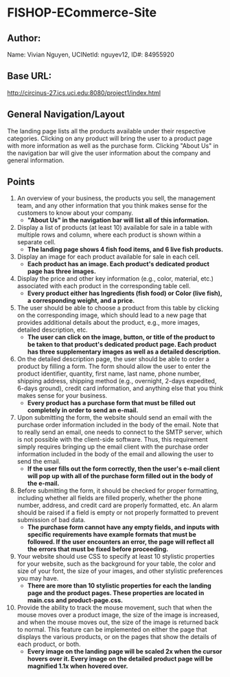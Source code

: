 # FISHOP-ECommerce-Site
## Author:
Name: Vivian Nguyen, UCINetId: nguyev12, ID#: 84955920
## Base URL:
http://circinus-27.ics.uci.edu:8080/project1/index.html
## General Navigation/Layout
The landing page lists all the products available under their respective categories. Clicking on any product will bring the user to a product page with more information as well as the purchase form. Clicking "About Us" in the navigation bar will give the user information about the company and general information.
## Points
1. An overview of your business, the products you sell, the management team, and any other information that you think makes sense for the customers to know about your company.  
   - **"About Us" in the navigation bar will list all of this information.**
2. Display a list of products (at least 10) available for sale in a table with multiple rows and column, where each product is shown within a separate cell.
   - **The landing page shows 4 fish food items, and 6 live fish products.**
3. Display an image for each product available for sale in each cell.
   - **Each product has an image. Each product's dedicated product page has three images.**
4. Display the price and other key information (e.g., color, material, etc.) associated with each product in the corresponding table cell.
   - **Every product either has Ingredients (fish food) or Color (live fish), a corresponding weight, and a price.**
5. The user should be able to choose a product from this table by clicking on the corresponding image, which should lead to a new page that provides additional details about the product, e.g., more images, detailed description, etc. 
   - **The user can click on the image, button, or title of the product to be taken to that product's dedicated product page. Each product has three supplementary images as well as a detailed description.**
6. On the detailed description page, the user should be able to order a product by filling a form. The form should allow the user to enter the product identifier, quantity, first name, last name, phone number, shipping address, shipping method (e.g., overnight, 2-days expedited, 6-days ground), credit card information, and anything else that you think makes sense for your business.
   - **Every product has a purchase form that must be filled out completely in order to send an e-mail.**
7. Upon submitting the form, the website should send an email with the purchase order information included in the body of the email. Note that to really send an email, one needs to connect to the SMTP server, which is not possible with the client-side software. Thus, this requirement simply requires bringing up the email client with the purchase order information included in the body of the email and allowing the user to send the email. 
   - **If the user fills out the form correctly, then the user's e-mail client will pop up with all of the purchase form filled out in the body of the e-mail.**
8. Before submitting the form, it should be checked for proper formatting, including whether all fields are filled properly, whether the phone number, address, and credit card are properly formatted, etc. An alarm should be raised if a field is empty or not properly formatted to prevent submission of bad data. 
   - **The purchase form cannot have any empty fields, and inputs with specific requirements have example formats that must be followed. If the user encounters an error, the page will reflect all the errors that must be fixed before proceeding.**
9. Your website should use CSS to specify at least 10 stylistic properties for your website, such as the background for your table, the color and size of your font, the size of your images, and other stylistic preferences you may have.
   - **There are more than 10 stylistic properties for each the landing page and the product pages. These properties are located in main.css and product-page.css.**
10. Provide the ability to track the mouse movement, such that when the mouse moves over a product image, the size of the image is increased, and when the mouse moves out, the size of the image is returned back to normal. This feature can be implemented on either the page that displays the various products, or on the pages that show the details of each product, or both.
    - **Every image on the landing page will be scaled 2x when the cursor hovers over it. Every image on the detailed product page will be magnified 1.1x when hovered over.**
